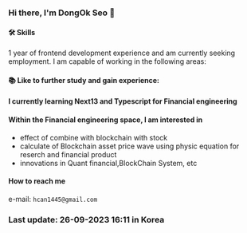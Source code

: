 ### Hi there, I'm DongOk Seo 👋
<!--
**SeoDongOk/SeoDongOk** is a ✨ _special_ ✨ repository because its `README.md` (this file) appears on your GitHub profile.

Here are some ideas to get you started:

- 🔭 I’m currently working on ...
- 🌱 I’m currently learning ...
- 👯 I’m looking to collaborate on ...
- 🤔 I’m looking for help with ...
- 💬 Ask me about ...
- 📫 How to reach me: ...
- 😄 Pronouns: ...
- ⚡ Fun fact: ...
-->


#### 🛠️ Skills

1 year of frontend development experience and am currently seeking employment. I am capable of working in the following areas:

#### 📚 Like to further study and gain experience:

#### I currently learning Next13 and Typescript for Financial engineering

#### Within the Financial engineering space, I am interested in
  - effect of combine with blockchain with stock
  - calculate of Blockchain asset price wave using physic equation for reserch and financial product 
  - innovations in Quant financial,BlockChain System, etc


#### How to reach me

e-mail: `hcan1445@gmail.com`




### Last update: 26-09-2023 16:11 in Korea
